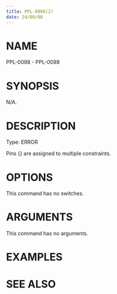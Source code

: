 ```yaml
---
title: PPL-0098(2)
date: 24/09/08
---
```


# NAME

PPL-0098 - PPL-0098

# SYNOPSIS

N/A.

# DESCRIPTION

Type: ERROR

Pins {} are assigned to multiple constraints.

# OPTIONS

This command has no switches.

# ARGUMENTS

This command has no arguments.

# EXAMPLES

# SEE ALSO
